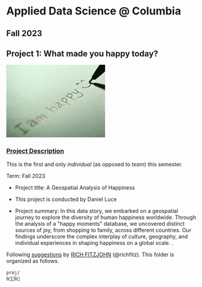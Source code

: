 # Applied Data Science @ Columbia
## Fall 2023
## Project 1: What made you happy today?

![image](figs/title.jpeg)

### [Project Description](doc/Proj1_desc.md)
This is the first and only *individual* (as opposed to *team*) this semester. 

Term: Fall 2023

+ Project title: A Geospatial Analysis of Happiness
+ This project is conducted by Daniel Luce

+ Project summary: In this data story, we embarked on a geospatial journey to explore the diversity of human happiness worldwide. Through the analysis of a "happy moments" database, we uncovered distinct sources of joy, from shopping to family, across different countries. Our findings underscore the complex interplay of culture, geography, and individual experiences in shaping happiness on a global scale. .

Following [suggestions](http://nicercode.github.io/blog/2013-04-05-projects/) by [RICH FITZJOHN](http://nicercode.github.io/about/#Team) (@richfitz). This folder is organized as follows.

```
proj/
bb